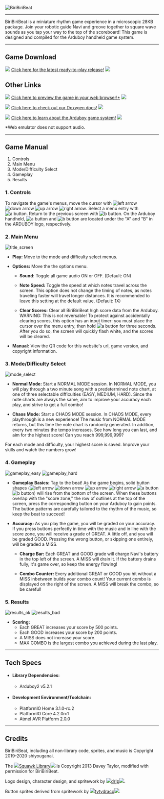 ![BiriBiriBeat](/web_assets/web_banner_500x120.png)

---

BiriBiriBeat is a miniature rhythm game experience in a microscopic 28KB package. Join your robotic guide Navi and groove together to square wave sounds as you tap your way to the top of the scoreboard! This game is designed and compiled for the Arduboy handheld game system.

---
## Game Download

![][ra] [Click here for the latest ready-to-play release!](https://github.com/shiyouganai/biribiribeat/releases/latest) ![][la]

## Other Links

![][ra] [Click here to preview the game in your web browser!*](https://felipemanga.github.io/ProjectABE/?url=http://shiyouganai.dev/biribiribeat/web_assets/biribiribeat_v100.hex) ![][la]

![][ra] [Click here to check out our Doxygen docs!](https://shiyouganai.dev/biribiribeat/doxy_html/index.html) ![][la]

![][ra] [Click here to learn about the Arduboy game system!](https://arduboy.com/) ![][la]

*Web emulator does not support audio.

---

## Game Manual
1. Controls
2. Main Menu
3. Mode/Difficulty Select
4. Gameplay
5. Results

### 1. Controls

To navigate the game's menus, move the cursor with ![left arrow][la] ![down arrow][da] ![up arrow][ua] ![right arrow][ra]. Select a menu entry with ![a button][ab]. Return to the previous screen with ![b button][bb]. On the Arduboy handheld, ![a button][ab] and ![b button][bb] are located under the "A" and "B" in the ARDUBOY logo, respectively.

### 2. Main Menu

![title_screen](/web_assets/title_screen.gif)

+ **Play:** Move to the mode and difficulty select menus.

+ **Options:** Move the the options menu.

    + **Sound:** Toggle all game audio ON or OFF. (Default: ON)
	
    + **Note Speed:** Toggle the speed at which notes travel across the screen. This option does not change the timing of notes, as notes traveling faster will travel longer distances. It is recommended to leave this setting at the default value. (Default: 1X)
	
    + **Clear Scores:** Clear all BiriBiriBeat high score data from the Arduboy. WARNING: This is not reversable! To protect against accidentally clearing scores, this option has an input timer: you must place the cursor over the menu entry, then hold ![a button][ab] for three seconds. After you do so, the screen will quickly flash white, and the scores will be cleared.

+ **Manual:** View the QR code for this website's url, game version, and copyright information.



### 3. Mode/Difficulty Select

![mode_select](/web_assets/mode_select.gif)

+ **Normal Mode:** Start a NORMAL MODE session. In NORMAL MODE, you will play through a two minute song with a predetermined note chart, at one of three selectable difficulties (EASY, MEDIUM, HARD). Since the note charts are always the same, aim to improve your accuracy each play, and strive to get a full combo!

+ **Chaos Mode:** Start a CHAOS MODE session. In CHAOS MODE, every playthrough is a new experience! The music from NORMAL MODE returns, but this time the note chart is randomly generated. In addition, every two minutes the tempo increases. See how long you can last, and aim for the highest score! Can you reach 999,999,999?

For each mode and difficulty, your highest score is saved. Improve your skills and watch the numbers grow!


### 4. Gameplay

![gameplay_easy](/web_assets/gameplay_easy.gif) ![gameplay_hard](/web_assets/gameplay_hard.gif)

+ **Gameplay Basics:** Tap to the beat! As the game begins, solid button shapes (![left arrow][la] ![down arrow][da] ![up arrow][ua] ![right arrow][ra] ![a button][ab] ![b button][bb]) will rise from the bottom of the screen. When these buttons overlap with the "score zone," the row of outlines at the top of the screen, press the corresponding button on your Arduboy to gain points. The button patterns are carefully tailored to the rhythm of the music, so keep the beat to succeed!

+ **Accuracy:** As you play the game, you will be graded on your accuracy. If you press buttons perfectly in time with the music and in line with the score zone, you will receive a grade of GREAT. A little off, and you will be graded GOOD. Pressing the wrong button, or skipping one entirely, will be graded a MISS.

    + **Charge Bar:** Each GREAT and GOOD grade will charge Navi's battery in the top left of the screen. A MISS will drain it. If the battery drains fully, it's game over, so keep the energy flowing!

	+ **Combo Counter:** Every additional GREAT or GOOD you hit without a MISS inbetween builds your combo count! Your current combo is displayed on the right of the screen. A MISS will break the combo, so be careful!


### 5. Results

![results_ok](/web_assets/results_ok.gif) ![results_bad](/web_assets/results_bad.gif)

+ **Scoring:** 
    + Each GREAT increases your score by 500 points.
	+ Each GOOD increases your score by 200 points.
	+ A MISS does not increase your score.
	+ MAX COMBO is the largest combo you achieved during the last play.


---

## Tech Specs

+ #### Library Dependencies:
    + Arduboy2 v5.2.1

+ #### Development Environment/Toolchain:
    + PlatformIO Home 3.1.0-rc.2
	+ PlatformIO Core 4.2.0rc1
	+ Atmel AVR Platform 2.0.0

---

## Credits
BiriBiriBeat, including all non-library code, sprites, and music is Copyright 2019-2020 shiyouganai.

The ![][ra][Squawk Library](https://github.com/stg/Squawk)![][la] is Copyright 2013 Davey Taylor, modified with permission for BiriBiriBeat.

Logo design, character design, and spritework by ![][ra][dr!p](https://rachelleviola.com/)![][la].

Button sprites derived from spritework by ![][ra][tytydraco](https://github.com/tytydraco/)![][la].

[la]: /web_assets/leftArrowFilled_14x14.png
[da]: /web_assets/downArrowFilled_14x14.png
[ua]: /web_assets/upArrowFilled_14x14.png
[ra]: /web_assets/rightArrowFilled_14x14.png
[ab]: /web_assets/aTileFilled_14x14.png
[bb]: /web_assets/bTileFilled_14x14.png

